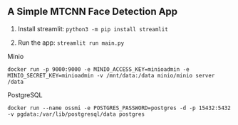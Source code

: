 ## A Simple MTCNN Face Detection App

1. Install streamlit: `python3 -m pip install streamlit`

2. Run the app: `streamlit run main.py`


Minio

```
docker run -p 9000:9000 -e MINIO_ACCESS_KEY=minioadmin -e MINIO_SECRET_KEY=minioadmin -v /mnt/data:/data minio/minio server /data
```

PostgreSQL

```
docker run --name ossmi -e POSTGRES_PASSWORD=postgres -d -p 15432:5432 -v pgdata:/var/lib/postgresql/data postgres
```